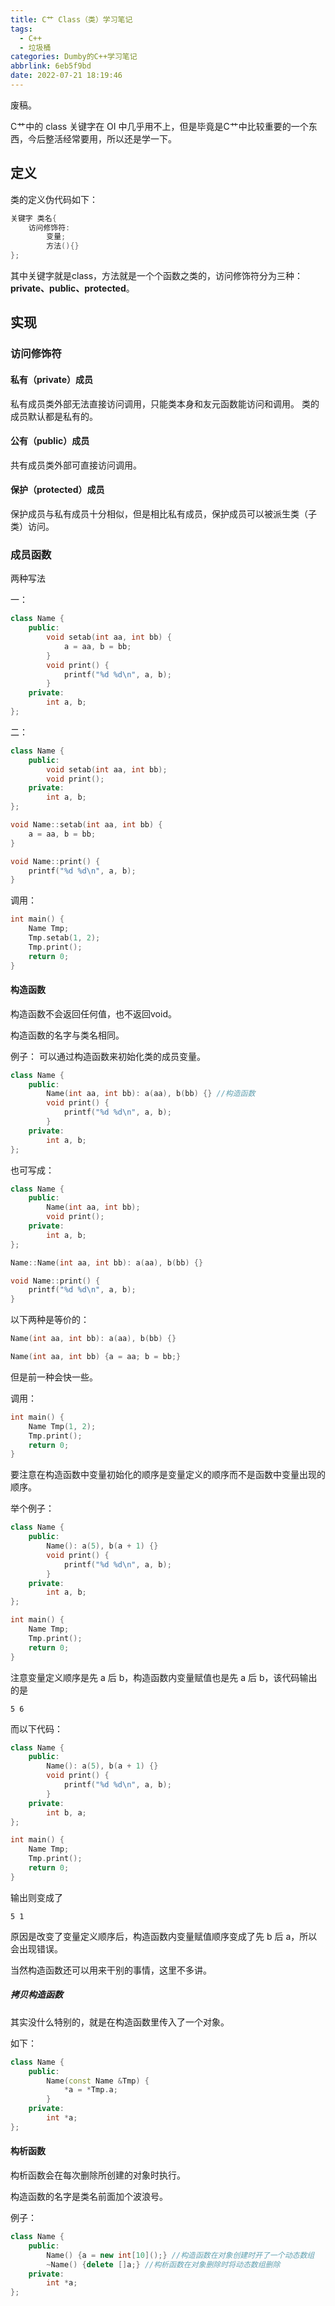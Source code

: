 ```yaml
---
title: C艹 Class（类）学习笔记
tags:
  - C++
  - 垃圾桶
categories: Dumby的C++学习笔记
abbrlink: 6eb5f9bd
date: 2022-07-21 18:19:46
---
```


废稿。

<!--more-->

C艹中的 class 关键字在 OI 中几乎用不上，但是毕竟是C艹中比较重要的一个东西，今后整活经常要用，所以还是学一下。

## 定义

类的定义伪代码如下：
```cpp
关键字 类名{
	访问修饰符:
		变量;
		方法(){}
};
```

其中关键字就是class，方法就是一个个函数之类的，访问修饰符分为三种： **private、public、protected**。

## 实现

### 访问修饰符

#### 私有（private）成员

私有成员类外部无法直接访问调用，只能类本身和友元函数能访问和调用。
类的成员默认都是私有的。

#### 公有（public）成员

共有成员类外部可直接访问调用。

#### 保护（protected）成员

保护成员与私有成员十分相似，但是相比私有成员，保护成员可以被派生类（子类）访问。

### 成员函数

两种写法

一：
```cpp
class Name {
	public:
		void setab(int aa, int bb) {
			a = aa, b = bb;
		}
		void print() {
			printf("%d %d\n", a, b);
		}
	private:
		int a, b;
};
```

二：
```cpp
class Name {
	public:
		void setab(int aa, int bb);
		void print();
	private:
		int a, b;
};

void Name::setab(int aa, int bb) {
	a = aa, b = bb;
}

void Name::print() {
	printf("%d %d\n", a, b);
}
```

调用：
```cpp
int main() {
	Name Tmp;
	Tmp.setab(1, 2);
	Tmp.print();
	return 0;
}
```

#### 构造函数

构造函数不会返回任何值，也不返回void。

构造函数的名字与类名相同。

例子：
可以通过构造函数来初始化类的成员变量。

```cpp
class Name {
	public:
		Name(int aa, int bb): a(aa), b(bb) {} //构造函数
		void print() {
			printf("%d %d\n", a, b);
		}
	private:
		int a, b;
};
```

也可写成：
```cpp
class Name {
	public:
		Name(int aa, int bb);
		void print();
	private:
		int a, b;
};

Name::Name(int aa, int bb): a(aa), b(bb) {}

void Name::print() {
	printf("%d %d\n", a, b);
}
```

以下两种是等价的：
```cpp
Name(int aa, int bb): a(aa), b(bb) {}

Name(int aa, int bb) {a = aa; b = bb;}
```

但是前一种会快一些。

调用：
```cpp
int main() {
	Name Tmp(1, 2);
	Tmp.print();
	return 0;
}
```

要注意在构造函数中变量初始化的顺序是变量定义的顺序而不是函数中变量出现的顺序。

举个例子：
```cpp
class Name {
	public:
		Name(): a(5), b(a + 1) {}
		void print() {
			printf("%d %d\n", a, b);
		}
	private:
		int a, b;
};

int main() {
	Name Tmp;
	Tmp.print();
	return 0;
}
```

注意变量定义顺序是先 a 后 b，构造函数内变量赋值也是先 a 后 b，该代码输出的是
```
5 6

```

而以下代码：
```cpp
class Name {
	public:
		Name(): a(5), b(a + 1) {}
		void print() {
			printf("%d %d\n", a, b);
		}
	private:
		int b, a;
};

int main() {
	Name Tmp;
	Tmp.print();
	return 0;
}
```

输出则变成了
```
5 1
```

原因是改变了变量定义顺序后，构造函数内变量赋值顺序变成了先 b 后 a，所以会出现错误。

当然构造函数还可以用来干别的事情，这里不多讲。

##### 拷贝构造函数

其实没什么特别的，就是在构造函数里传入了一个对象。

如下：
```cpp
class Name {
	public:
		Name(const Name &Tmp) {
			*a = *Tmp.a;
		}
	private:
		int *a;
};
```

#### 构析函数

构析函数会在每次删除所创建的对象时执行。

构造函数的名字是类名前面加个波浪号。

例子：

```cpp
class Name {
	public:
		Name() {a = new int[10]();} //构造函数在对象创建时开了一个动态数组
		~Name() {delete []a;} //构析函数在对象删除时将动态数组删除
	private:
		int *a;
};
```

